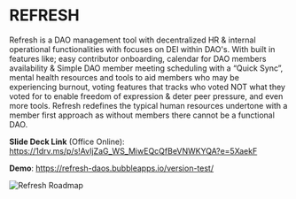 # REFRESH
Refresh is a DAO management tool with decentralized HR & internal operational functionalities with focuses on DEI within DAO's. With built in features like; easy contributor onboarding, calendar for DAO members availability & Simple DAO member meeting scheduling with a “Quick Sync”, mental health resources and tools to aid members who may be experiencing burnout, voting features that tracks who voted NOT what they voted for to enable freedom of expression & deter peer pressure, and even more tools. Refresh redefines the typical human resources undertone with a member first approach as without members there cannot be a functional DAO.

**Slide Deck Link** (Office Online): https://1drv.ms/p/s!AvIjZaG_WS_MiwEQcQfBeVNWKYQA?e=5XaekF

**Demo**: https://refresh-daos.bubbleapps.io/version-test/

![Refresh Roadmap](https://user-images.githubusercontent.com/93827142/158127918-a11e31cf-194d-4f61-afd4-d8d4d1a5b1fc.png)
